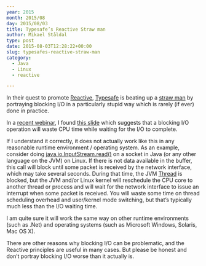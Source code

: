 ```yaml
---
year: 2015
month: 2015/08
day: 2015/08/03
title: Typesafe’s Reactive Straw man
author: Mikael Ståldal
type: post
date: 2015-08-03T12:28:22+00:00
slug: typesafes-reactive-straw-man
category:
  - Java
  - Linux
  - reactive

---
```

In their quest to promote [Reactive][1], [Typesafe][2] is beating up a [straw man][3] by portraying blocking I/O in a particularly stupid way which is rarely (if ever) done in practice.

In a [recent webinar][4], I found [this slide][5] which suggests that a blocking I/O operation will waste CPU time while waiting for the I/O to complete.

If I understand it correctly, it does not actually work like this in any reasonable runtime environment / operating system. As an example, consider doing [java.io.InputStream.read()][6] on a socket in Java (or any other language on the JVM) on Linux. If there is not data available in the buffer, this call will block until some packet is received by the network interface, which may take several seconds. During that time, the JVM [Thread][7] is blocked, but the JVM and/or Linux kernel will reschedule the CPU core to another thread or process and will wait for the network interface to issue an interrupt when some packet is received. You will waste some time on thread scheduling overhead and user/kernel mode switching, but that&#8217;s typically much less than the I/O waiting time.

I am quite sure it will work the same way on other runtime environments (such as .Net) and operating systems (such as Microsoft Windows, Solaris, Mac OS X).

There are other reasons why blocking I/O can be problematic, and the Reactive principles are useful in many cases. But please be honest and don&#8217;t portray blocking I/O worse than it actually is.

 [1]: http://www.reactivemanifesto.org/
 [2]: http://www.typesafe.com/
 [3]: https://en.wikipedia.org/wiki/Straw_man
 [4]: http://www.typesafe.com/resources/video/reactive-revealed-13-async-nio-back-pressure-and-message-driven-vs-event-driven
 [5]: http://image.slidesharecdn.com/reactiverevealedp1-asyncnioback-pressureandmessagevsevent-driven-150730173340-lva1-app6892/95/reactive-revealed-p1-async-nio-backpressure-and-message-vs-eventdriven-46-638.jpg?cb=1438277844
 [6]: http://docs.oracle.com/javase/7/docs/api/java/io/InputStream.html#read()
 [7]: http://docs.oracle.com/javase/7/docs/api/java/lang/Thread.html